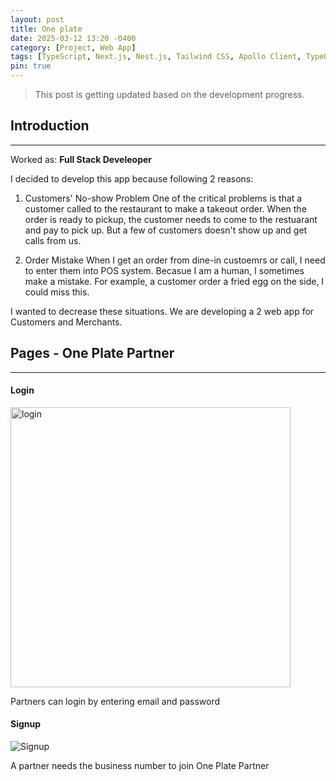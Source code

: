```yaml
---
layout: post
title: One plate
date: 2025-03-12 13:20 -0400
category: [Project, Web App]
tags: [TypeScript, Next.js, Nest.js, Tailwind CSS, Apollo Client, TypeORM, PostgreSQL, GraphQL, JWT]
pin: true
---
```


> This post is getting updated based on the development progress.

## Introduction
---
Worked as: **Full Stack Develeoper**   

I decided to develop this app because following 2 reasons:

1. Customers' No-show Problem
One of the critical problems is that a customer called to the restaurant to make a takeout order.
When the order is ready to pickup, the customer needs to come to the restuarant and pay to pick up.
But a few of customers doesn't show up and get calls from us.

2. Order Mistake
When I get an order from dine-in custoemrs or call, I need to enter them into POS system.
Becasue I am a human, I sometimes make a mistake.
For example, a customer order a fried egg on the side, I could miss this.

I wanted to decrease these situations.
We are developing a 2 web app for Customers and Merchants.

## Pages - One Plate Partner
---
#### Login
<img width="448" alt="login" src="https://github.com/user-attachments/assets/e6d70cbe-8294-4616-9259-3133c00aff2a" />

Partners can login by entering email and password

#### Signup
![Signup](https://github.com/user-attachments/assets/20db7db6-b140-421d-a5b9-75ecc0cafc6c)

A partner needs the business number to join One Plate Partner
